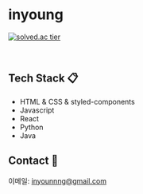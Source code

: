 # inyoung


[![solved.ac tier](http://mazassumnida.wtf/api/v2/generate_badge?boj={dlsud})](https://solved.ac/{dlsud})
<!--
<a href="https://solved.ac/profile/dlsud"/>
<a href="https://img.shields.io/badge/Tistory%20%7C%20algorithm-E5511E?style=flat-square&logo=Blogger&logoColor=white"/>
<a href="https://img.shields.io/badge/Velog%20%7C%20dlsdud.log-3DDC84?style=flat-square&logo=Blogger&logoColor=white"/>
<a href="https://github-readme-stats.vercel.app/api/top-langs/?username=Dlsdud&layout=compact"/>
-->
</br>

## Tech Stack 📋
- HTML & CSS & styled-components
- Javascript
- React
- Python
- Java

## Contact 🙂
이메일: inyounnng@gmail.com
